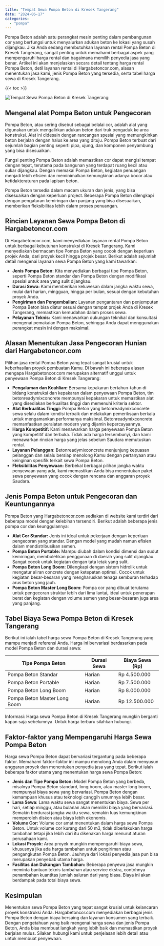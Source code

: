 ```yaml
---
title: "Tempat Sewa Pompa Beton di Kresek Tangerang"
date: "2024-06-17"
categories: 
  - "pompa"
---
```




Pompa Beton adalah satu perangkat mesin penting dalam pembangunan cor yang berfungsi untuk menyalurkan adukan beton ke lokasi yang susah dijangkau. Jika Anda sedang membutuhkan layanan rental Pompa Beton di Kresek Tangerang, sangat penting untuk memahami berbagai aspek yang mempengaruhi harga rental dan bagaimana memilih penyedia jasa yang benar. Artikel ini akan menjelaskan secara detail tentang harga rental Pompa Beton, detil layanan rental di Hargabetoncor.com, alasan menentukan jasa kami, jenis Pompa Beton yang tersedia, serta tabel harga sewa di Kresek Tangerang.

{{< toc >}}

![Tempat Sewa Pompa Beton di Kresek Tangerang](https://hargareadymixid.github.io/pompa/concrete-pump%20(17).png)

## Mengenal alat Pompa Beton untuk Pengecoran

Pompa Beton, atau sering disebut sebagai belalai cor, adalah alat yang digunakan untuk mengalirkan adukan beton dari truk pengaduk ke area konstruksi. Alat ini didesain dengan rancangan spesial yang memungkinkan beton berjalan dengan halus ke area yang dituju. Pompa Beton terbuat dari sejumlah bagian penting seperti pipa, ujung, dan komponen penyambung yang bisa disesuaikan.

Fungsi penting Pompa Beton adalah memastikan cor dapat mengisi tempat dengan tepat, terutama pada bangunan yang terdapat ruang kecil atau sukar dijangkau. Dengan memakai Pompa Beton, kegiatan penuangan menjadi lebih efisien dan meminimalkan kemungkinan adanya bocor atau ketidakteraturan pada lapisan beton.

Pompa Beton tersedia dalam macam ukuran dan jenis, yang bisa disesuaikan dengan keperluan project. Beberapa Pompa Beton dilengkapi dengan pengaturan kemiringan dan panjang yang bisa disesuaikan, memberikan fleksibilitas lebih dalam proses penuangan.

## Rincian Layanan Sewa Pompa Beton di Hargabetoncor.com

Di Hargabetoncor.com, kami menyediakan layanan rental Pompa Beton untuk berbagai kebutuhan konstruksi di Kresek Tangerang. Kami menyediakan bermacam tipe Pompa Beton yang cocok dengan keperluan projek Anda, dari proyek kecil hingga projek besar. Berikut adalah sejumlah detail mengenai layanan sewa Pompa Beton yang kami tawarkan:

- **Jenis Pompa Beton:** Kita menyediakan berbagai tipe Pompa Beton, seperti Pompa Beton standar dan Pompa Beton dengan modifikasi spesial untuk area yang sulit dijangkau.
- **Durasi Sewa:** Kami memberikan keluwesan dalam jangka waktu sewa, mulai dari harian, mingguan, hingga per bulan, sesuai dengan kebutuhan proyek Anda.
- **Pengiriman dan Pengembalian:** Layanan pengantaran dan penjemputan Pompa Beton bisa diatur sesuai dengan tempat projek Anda di Kresek Tangerang, memastikan kemudahan dalam proses sewa.
- **Pelayanan Teknis:** Kami menawarkan dukungan teknikal dan konsultasi mengenai pemakaian Pompa Beton, sehingga Anda dapat menggunakan perangkat mesin ini dengan maksimal.

## Alasan Menentukan Jasa Pengecoran Hunian dari Hargabetoncor.com

Pilihan jasa rental Pompa Beton yang tepat sangat krusial untuk keberhasilan proyek pembuatan Kamu. Di bawah ini beberapa alasan mengapa Hargabetoncor.com merupakan alternatif unggul untuk penyewaan Pompa Beton di Kresek Tangerang:

- **Pengalaman dan Keahlian:** Bersama kepakaran bertahun-tahun di bidang konstruksi dan kepakaran dalam penyewaan Pompa Beton, tim betonreadymixconcrete mempunyai kepakaran untuk memastikan alat yang disediakan berkualitas tinggi dan memenuhi kriteria sektor.
- **Alat Berkualitas Tinggi:** Pompa Beton yang betonreadymixconcrete sewa selalu dalam kondisi terbaik dan melakukan pemeriksaan berkala untuk mengamankan performanya maksimal. Betonreadymixconcrete memanfaatkan peralatan modern yang dijamin kepercayaannya.
- **Harga Kompetitif:** Kami menawarkan harga penyewaan Pompa Beton yang kompetitif dan terbuka. Tidak ada harga tersembunyi, dan kami menawarkan rincian harga yang jelas sebelum Saudara memutuskan rental.
- **Layanan Pelanggan:** Betonreadymixconcrete menjunjung kepuasan pelanggan dan selalu bersiap menolong Kamu dengan pertanyaan atau keinginan spesifik terkait sewa Pompa Beton.
- **Fleksibilitas Penyewaan:** Berbekal berbagai pilihan jangka waktu penyewaan yang ada, kami memastikan Anda bisa menentukan paket sewa penyewaan yang cocok dengan rencana dan anggaran proyek Saudara.

## Jenis Pompa Beton untuk Pengecoran dan Keuntungannya

Pompa Beton yang Hargabetoncor.com sediakan di website kami terdiri dari beberapa model dengan kelebihan tersendiri. Berikut adalah beberapa jenis pompa cor dan keunggulannya:

- **Alat Cor Standar:** Jenis ini ideal untuk pekerjaan dengan keperluan pengecoran yang standar. Dengan model yang mudah namun efisien dalam mendistribusikan semen.
- **Pompa Beton Portable:** Mampu diubah dalam kondisi dimensi dan sudut kemiringan, membolehkan penggunaan di daerah yang sulit dijangkau. Sangat cocok untuk kegiatan dengan tata letak yang sulit.
- **Pompa Beton Long Boom:** Dilengkapi dengan sistem hidrolik untuk mengatur aliran concrete dengan ketepatan optimal. Cocok untuk kegiatan besar-besaran yang mengharuskan tenaga semburan terhadap arus beton yang jauh.
- **Pompa Beton Master Long Boom:** Pompa cor yang dibuat terutama untuk pengecoran struktur lebih dari lima lantai, ideal untuk penerapan berat dan kegiatan dengan volume semen yang besar-besaran juga area yang panjang.

## Tabel Biaya Sewa Pompa Beton di Kresek Tangerang

Berikut ini ialah tabel harga sewa Pompa Beton di Kresek Tangerang yang mampu menjadi referensi Anda. Harga ini bervariasi berdasarkan pada model Pompa Beton dan durasi sewa:

| Tipe Pompa Beton | Durasi Sewa | Biaya Sewa (Rp) |
| --- | --- | --- |
| Pompa Beton Standar | Harian | Rp 4.500.000 |
| Pompa Beton Portable | Harian | Rp 7.500.000 |
| Pompa Beton Long Boom | Harian | Rp 8.000.000 |
| Pompa Beton Master Long Boom | Harian | Rp 12.500.000 |

Informasi: Harga sewa Pompa Beton di Kresek Tangerang mungkin berganti kapan saja sebelumnya. Untuk harga terbaru silahkan hubungi.

## Faktor-faktor yang Mempengaruhi Harga Sewa Pompa Beton

Harga sewa Pompa Beton dapat bervariasi tergantung pada beberapa faktor. Memahami faktor-faktor ini mampu menolong Anda dalam menyusun anggaran proyek dan menentukan penyedia jasa yang tepat. Berikut ialah beberapa faktor utama yang menentukan harga sewa Pompa Beton:

- **Jenis dan Tipe Pompa Beton:** Model Pompa Beton yang berbeda, misalnya Pompa Beton standard, long boom, atau master long boom, mempunyai biaya sewa yang bervariasi. Pompa Beton dengan kemampuan khusus atau teknologi canggih umumnya lebih besar.
- **Lama Sewa:** Lama waktu sewa sangat menentukan biaya. Sewa per hari, setiap minggu, atau bulanan akan memiliki biaya yang bervariasi. Semakin berdurasi jangka waktu sewa, semakin luas kemungkinan memperoleh diskon atau biaya lebih ekonomis.
- **Volume Cor:** Volume cor amat menentukan dalam harga sewa Pompa Beton. Untuk volume cor kurang dari 50 m3, tidak diberlakukan harga tambahan tetapi jika lebih dari itu dikenakan harga menurut aturan perusahaan kami.
- **Lokasi Proyek:** Area proyek mungkin mempengaruhi biaya sewa, khususnya jika ada harga tambahan untuk pengiriman atau pengangkutan Pompa Beton. Jauhnya dari lokasi penyedia jasa pun bisa merupakan penyebab utama harga.
- **Fasilitas dan Dukungan Tambahan:** Beberapa penyewa jasa mungkin meminta bantuan teknis tambahan atau service ekstra, contohnya penambahan kuantitas jumlah saluran dari yang biasa. Biaya ini akan berdampak pada total biaya sewa.

## Kesimpulan

Menentukan sewa Pompa Beton yang tepat sangat krusial untuk kelancaran proyek konstruksi Anda. Hargabetoncor.com menyediakan berbagai jenis Pompa Beton dengan biaya bersaing dan layanan konsumen yang terbaik. Dengan pengetahuan yang baik mengenai harga sewa dan jenis Pompa Beton, Anda bisa membuat langkah yang lebih baik dan memastikan proyek berjalan mulus. Silakan hubungi kami untuk penjelasan lebih detail atau untuk membuat penyewaan.
